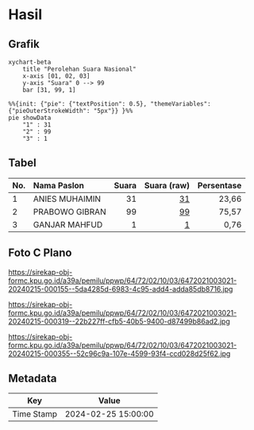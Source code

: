 # Hasil

## Grafik

```mermaid
xychart-beta
    title "Perolehan Suara Nasional"
    x-axis [01, 02, 03]
    y-axis "Suara" 0 --> 99
    bar [31, 99, 1]
```

```mermaid
%%{init: {"pie": {"textPosition": 0.5}, "themeVariables": {"pieOuterStrokeWidth": "5px"}} }%%
pie showData
    "1" : 31
    "2" : 99
    "3" : 1
```

## Tabel

| No. | Nama Paslon    | Suara | Suara (raw) | Persentase |
|:--- |:-------------- | -----:| -----------:| ----------:|
| 1   | ANIES MUHAIMIN | 31    | [31][p-1]   | 23,66      |
| 2   | PRABOWO GIBRAN | 99    | [99][p-2]   | 75,57      |
| 3   | GANJAR MAHFUD  | 1     | [1][p-3]    | 0,76       |


[p-1]: https://github.com/gigit-pemilu/pemilu-2024/blob/main/pilpres/hitung-suara/sub/64-kalimantan-timur/sub/72-kota-samarinda/sub/02-samarinda-seberang/sub/1003-mesjid/sub/021-tps/sub/paslon-1.txt
[p-2]: https://github.com/gigit-pemilu/pemilu-2024/blob/main/pilpres/hitung-suara/sub/64-kalimantan-timur/sub/72-kota-samarinda/sub/02-samarinda-seberang/sub/1003-mesjid/sub/021-tps/sub/paslon-2.txt
[p-3]: https://github.com/gigit-pemilu/pemilu-2024/blob/main/pilpres/hitung-suara/sub/64-kalimantan-timur/sub/72-kota-samarinda/sub/02-samarinda-seberang/sub/1003-mesjid/sub/021-tps/sub/paslon-3.txt

## Foto C Plano

https://sirekap-obj-formc.kpu.go.id/a39a/pemilu/ppwp/64/72/02/10/03/6472021003021-20240215-000155--5da4285d-6983-4c95-add4-adda85db8716.jpg

https://sirekap-obj-formc.kpu.go.id/a39a/pemilu/ppwp/64/72/02/10/03/6472021003021-20240215-000319--22b227ff-cfb5-40b5-9400-d87499b86ad2.jpg

https://sirekap-obj-formc.kpu.go.id/a39a/pemilu/ppwp/64/72/02/10/03/6472021003021-20240215-000355--52c96c9a-107e-4599-93f4-ccd028d25f62.jpg


## Metadata

| Key        | Value               |
| ---------- | ------------------- |
| Time Stamp | 2024-02-25 15:00:00 |



